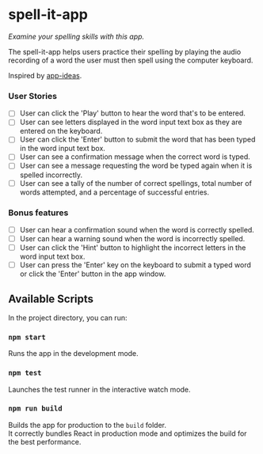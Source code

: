 # spell-it-app
*Examine your spelling skills with this app.*

The spell-it-app helps users practice their spelling by playing the audio recording of a word the user must then spell using the computer keyboard.

Inspired by [app-ideas](https://github.com/florinpop17/app-ideas/blob/master/Projects/SpellIt-App.md).

### User Stories
- [ ] User can click the 'Play' button to hear the word that's to be entered.
-	[ ] User can see letters displayed in the word input text box as they are entered on the keyboard.
- [ ] User can click the 'Enter' button to submit the word that has been typed in the word input text box.
- [ ] User can see a confirmation message when the correct word is typed.
- [ ] User can see a message requesting the word be typed again when it is spelled incorrectly.
- [ ] User can see a tally of the number of correct spellings, total number of words attempted, and a percentage of successful entries.

### Bonus features
- [ ] User can hear a confirmation sound when the word is correctly spelled.
- [ ] User can hear a warning sound when the word is incorrectly spelled.
- [ ] User can click the 'Hint' button to highlight the incorrect letters in the word input text box.
- [ ] User can press the 'Enter' key on the keyboard to submit a typed word or click the 'Enter' button in the app window.

## Available Scripts

In the project directory, you can run:

### `npm start`

Runs the app in the development mode.

### `npm test`

Launches the test runner in the interactive watch mode.

### `npm run build`

Builds the app for production to the `build` folder.<br>
It correctly bundles React in production mode and optimizes the build for the best performance.
